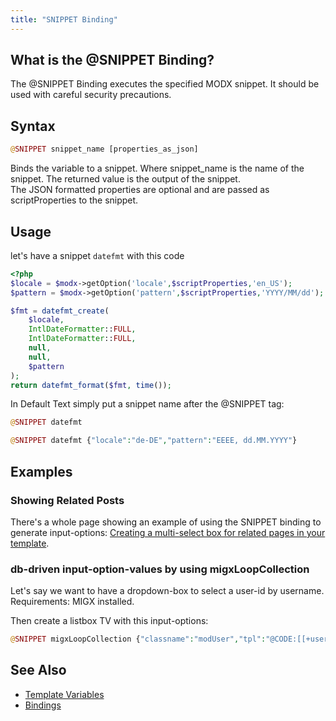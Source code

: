 ```yaml
---
title: "SNIPPET Binding"
---
```


## What is the @SNIPPET Binding?

The @SNIPPET Binding executes the specified MODX snippet. It should be used with careful security precautions.

## Syntax

``` php
@SNIPPET snippet_name [properties_as_json]
```
Binds the variable to a snippet. Where snippet_name is the name of the snippet. The returned value is the output of the snippet.\
The JSON formatted properties are optional and are passed as scriptProperties to the snippet.

## Usage

let's have a snippet `datefmt` with this code

``` php
<?php
$locale = $modx->getOption('locale',$scriptProperties,'en_US');
$pattern = $modx->getOption('pattern',$scriptProperties,'YYYY/MM/dd');

$fmt = datefmt_create(
    $locale,
    IntlDateFormatter::FULL,
    IntlDateFormatter::FULL,
    null,
    null,
    $pattern
);
return datefmt_format($fmt, time());
```

In Default Text simply put a snippet name after the @SNIPPET tag:

``` php
@SNIPPET datefmt
```

``` php
@SNIPPET datefmt {"locale":"de-DE","pattern":"EEEE, dd.MM.YYYY"}
```

## Examples

### Showing Related Posts

There's a whole page showing an example of using the SNIPPET binding to generate input-options: [Creating a multi-select box for related pages in your template](building-sites/tutorials/multiselect-related-pages "Creating a multi-select box for related pages in your template").

### db-driven input-option-values by using migxLoopCollection

Let's say we want to have a dropdown-box to select a user-id by username.\
Requirements: MIGX installed.

Then create a listbox TV with this input-options:

``` php
@SNIPPET migxLoopCollection {"classname":"modUser","tpl":"@CODE:[[+username]]==[[+id]]","outputSeparator":"||","wrapperTpl":"@CODE:-- select a user--==0||[[+output]]"}
```

## See Also

- [Template Variables](building-sites/elements/template-variables "Template Variables")
- [Bindings](building-sites/elements/template-variables/bindings "Bindings")

